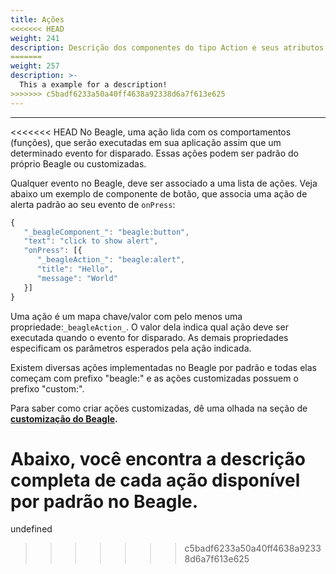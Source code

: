 ```yaml
---
title: Ações
<<<<<<< HEAD
weight: 241
description: Descrição dos componentes do tipo Action e seus atributos
=======
weight: 257
description: >-
  This a example for a description!
>>>>>>> c5badf6233a50a40ff4638a92338d6a7f613e625
---
```


---

<<<<<<< HEAD
No Beagle, uma ação lida com os comportamentos \(funções\), que serão executadas em sua aplicação assim que um determinado evento for disparado. Essas ações podem ser padrão do próprio Beagle ou customizadas. 

Qualquer evento no Beagle, deve ser associado a uma lista de ações. Veja abaixo um exemplo de componente de botão, que associa uma ação de alerta padrão ao seu evento de `onPress`:

```javascript
{
   "_beagleComponent_": "beagle:button",
   "text": "click to show alert",
   "onPress": [{
      "_beagleAction_": "beagle:alert",
      "title": "Hello",
      "message": "World"
   }]
}
```

Uma ação é um mapa chave/valor com pelo menos uma propriedade:`_beagleAction_`. O valor dela indica qual ação deve ser executada quando o evento for disparado. As demais propriedades especificam os parâmetros esperados pela ação indicada. 

Existem diversas ações implementadas no Beagle por padrão e todas elas começam com prefixo "beagle:" e as ações customizadas possuem o prefixo "custom:". 

Para saber como criar ações customizadas, dê uma olhada na seção de [**customização do Beagle**](../../features/criando-sua-acao-customizada.md)**.**

Abaixo, você encontra a descrição completa de cada ação disponível por padrão no Beagle.
=======
undefined
>>>>>>> c5badf6233a50a40ff4638a92338d6a7f613e625
